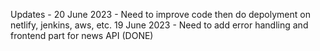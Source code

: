 Updates -
20 June 2023 - Need to improve code then do depolyment on netlify, jenkins, aws, etc.
19 June 2023 - Need to add error handling and frontend part for news API (DONE)
